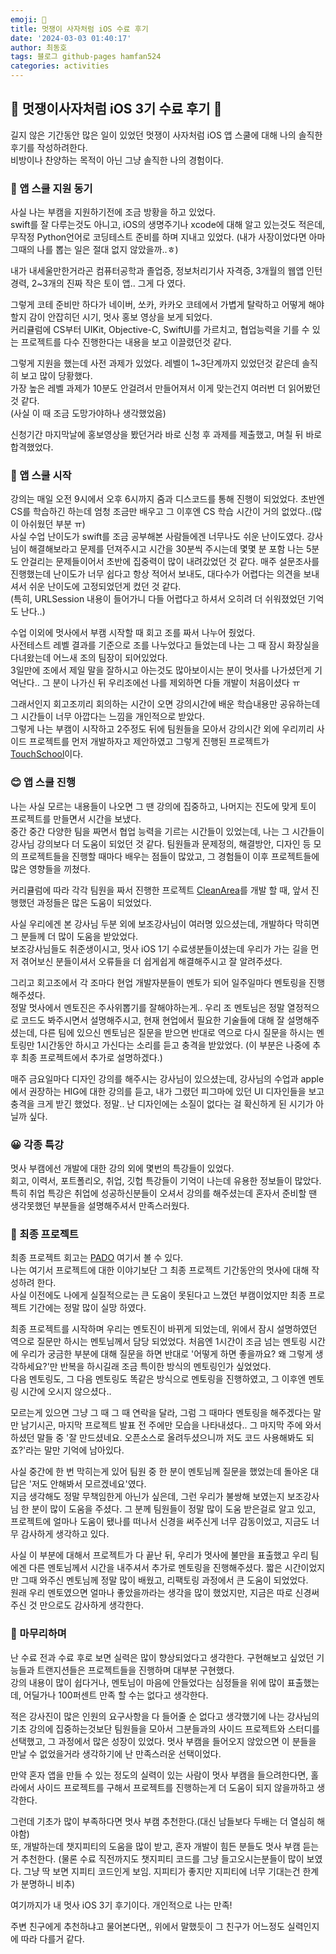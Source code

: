 ```yaml
---
emoji: 🦁
title: 멋쟁이 사자처럼 iOS 수료 후기
date: '2024-03-03 01:40:17'
author: 최동호
tags: 블로그 github-pages hamfan524
categories: activities
---
```



## 🦁 멋쟁이사자처럼 iOS 3기 수료 후기 🦁

길지 않은 기간동안 많은 일이 있었던 멋쟁이 사자처럼 iOS 앱 스쿨에 대해 나의 솔직한 후기를 작성하려한다.  
비방이나 찬양하는 목적이 아닌 그냥 솔직한 나의 경험이다.

### 🎉 앱 스쿨 지원 동기

사실 나는 부캠을 지원하기전에 조금 방황을 하고 있었다.  
swift를 잘 다루는것도 아니고, iOS의 생명주기나 xcode에 대해 알고 있는것도 적은데, 무작정 Python언어로 코딩테스트 준비를 하며 지내고 있었다. 
(내가 사장이었다면 아마 그때의 나를 뽑는 일은 절대 없지 않았을까..ㅎ)

내가 내세울만한거라곤 컴퓨터공학과 졸업증, 정보처리기사 자격증, 3개월의 웹앱 인턴 경력, 2~3개의 진짜 작은 토이 앱.. 그게 다 였다.

그렇게 코테 준비만 하다가 네이버, 쏘카, 카카오 코테에서 가볍게 탈락하고 어떻게 해야할지 감이 안잡히던 시기, 멋사 홍보 영상을 보게 되었다.  
커리큘럼에 CS부터 UIKit, Objective-C, SwiftUI를 가르치고, 협업능력을 기를 수 있는 프로젝트를 다수 진행한다는 내용을 보고 이끌렸던것 같다.

그렇게 지원을 했는데 사전 과제가 있었다. 레벨이 1~3단계까지 있었던것 같은데 솔직히 보고 많이 당황했다.  
가장 높은 레벨 과제가 10분도 안걸려서 만들어져서 이게 맞는건지 여러번 더 읽어봤던 것 같다.  
(사실 이 때 조금 도망가야하나 생각했었음)

신청기간 마지막날에 홍보영상을 봤던거라 바로 신청 후 과제를 제출했고, 며칠 뒤 바로 합격했었다. 

### 🙂 앱 스쿨 시작

강의는 매일 오전 9시에서 오후 6시까지 줌과 디스코드를 통해 진행이 되었었다. 초반엔 CS를 학습하긴 하는데 엄청 조금만 배우고 그 이후엔 CS 학습 시간이 거의 없었다..(많이 아쉬웠던 부분 ㅠ)  
사실 수업 난이도가 swift를 조금 공부해본 사람들에겐 너무나도 쉬운 난이도였다. 강사님이 해결해보라고 문제를 던져주시고 시간을 30분씩 주시는데 몇몇 분 포함 나는 5분도 안걸리는 문제들이어서 초반에 집중력이 많이 내려갔었던 것 같다.
매주 설문조사를 진행했는데 난이도가 너무 쉽다고 항상 적어서 보내도, 대다수가 어렵다는 의견을 보내셔서 쉬운 난이도에 고정되었던게 컸던 것 같다.  
(특히, URLSession 내용이 들어가니 다들 어렵다고 하셔서 오히려 더 쉬워졌었던 기억도 난다..)

수업 이외에 멋사에서 부캠 시작할 때 회고 조를 짜서 나누어 줬었다.  
사전테스트 레벨 결과를 기준으로 조를 나누었다고 들었는데 나는 그 때 잠시 화장실을 다녀왔는데 어느새 조의 팀장이 되어있었다.  
3일만에 조에서 제일 말을 잘하시고 아는것도 많아보이시는 분이 멋사를 나가셨던게 기억난다.. 그 분이 나가신 뒤 우리조에선 나를 제외하면 다들 개발이 처음이셨다 ㅠ

그래서인지 회고조끼리 회의하는 시간이 오면 강의시간에 배운 학습내용만 공유하는데 그 시간들이 너무 아깝다는 느낌을 개인적으로 받았다.  
그렇게 나는 부캠이 시작하고 2주정도 뒤에 팀원들을 모아서 강의시간 외에 우리끼리 사이드 프로젝트를 먼저 개발하자고 제안하였고 그렇게 진행된 프로젝트가 [TouchSchool](https://hamfan524.github.io/touchSchool/)이다.  

### 😊 앱 스쿨 진행

나는 사실 모르는 내용들이 나오면 그 땐 강의에 집중하고, 나머지는 진도에 맞게 토이 프로젝트를 만들면서 시간을 보냈다.  
중간 중간 다양한 팀을 짜면서 협업 능력을 기르는 시간들이 있었는데, 나는 그 시간들이 강사님 강의보다 더 도움이 되었던 것 같다. 팀원들과 문제정의, 해결방안, 디자인 등 모의 프로젝트들을 진행할 때마다 배우는 점들이 많았고, 그 경험들이 이후 프로젝트들에 많은 영향들을 끼쳤다. 

커리큘럼에 따라 각각 팀원을 짜서 진행한 프로젝트 [CleanArea](https://hamfan524.github.io/cleanArea/)를 개발 할 때, 앞서 진행했던 과정들은 많은 도움이 되었었다. 

사실 우리에겐 본 강사님 두분 외에 보조강사님이 여러명 있으셨는데, 개발하다 막히면 그 분들께 더 많이 도움을 받았었다.  
보조강사님들도 취준생이시고, 멋사 iOS 1기 수료생분들이셨는데 우리가 가는 길을 먼저 겪어보신 분들이셔서 오류들을 더 쉽게쉽게 해결해주시고 잘 알려주셨다.

그리고 회고조에서 각 조마다 현업 개발자분들이 멘토가 되어 일주일마다 멘토링을 진행해주셨다.  
정말 멋사에서 멘토진은 주사위뽑기를 잘해야하는게.. 우리 조 멘토님은 정말 열정적으로 코드도 봐주시면서 설명해주시고, 현재 현업에서 필요한 기술들에 대해 잘 설명해주셨는데, 다른 팀에 있으신 멘토님은 질문을 받으면 반대로 역으로 다시 질문을 하시는 멘토링만 1시간동안 하시고 가신다는 소리를 듣고 충격을 받았었다. (이 부분은 나중에 추후 최종 프로젝트에서 추가로 설명하겠다.)  

매주 금요일마다 디자인 강의를 해주시는 강사님이 있으셨는데, 강사님의 수업과 apple에서 권장하는 HIG에 대한 강의를 듣고, 내가 그렸던 피그마에 있던 UI 디자인들을 보고 충격을 크게 받긴 했었다. 정말.. 난 디자인에는 소질이 없다는 걸 확신하게 된 시기가 아닐까 싶다.

### 😀 각종 특강

멋사 부캠에선 개발에 대한 강의 외에 몇번의 특강들이 있었다.  
회고, 이력서, 포트폴리오, 취업, 깃헙 특강들이 기억이 나는데 유용한 정보들이 많았다.  
특히 취업 특강은 취업에 성공하신분들이 오셔서 강의를 해주셨는데 혼자서 준비할 땐 생각못했던 부분들을 설명해주셔서 만족스러웠다.

### 🙂 최종 프로젝트

최종 프로젝트 회고는 [PADO](https://hamfan524.github.io/Pado/) 여기서 볼 수 있다.  
나는 여기서 프로젝트에 대한 이야기보단 그 최종 프로젝트 기간동안의 멋사에 대해 작성하려 한다.  
사실 이전에도 나에게 실질적으로는 큰 도움이 못된다고 느꼈던 부캠이었지만 최종 프로젝트 기간에는 정말 많이 실망 하였다.  

최종 프로젝트를 시작하며 우리는 멘토진이 바뀌게 되었는데, 위에서 잠시 설명하였던 역으로 질문만 하시는 멘토님께서 담당 되었었다. 처음엔 1시간이 조금 넘는 멘토링 시간에 우리가 궁금한 부분에 대해 질문을 하면 반대로 '어떻게 하면 좋을까요? 왜 그렇게 생각하세요?'만 반복을 하시길래 조금 특이한 방식의 멘토링인가 싶었었다.  
다음 멘토링도, 그 다음 멘토링도 똑같은 방식으로 멘토링을 진행하였고, 그 이후엔 멘토링 시간에 오시지 않으셨다..  

모르는게 있으면 그냥 그 때 그 때 연락을 달라, 그럼 그 때마다 멘토링을 해주겠다는 말만 남기시곤, 마지막 프로젝트 발표 전 주에만 모습을 나타내셨다.. 그 마지막 주에 와서 하셨던 말들 중 '잘 만드셨네요. 오픈소스로 올려두셨으니까 저도 코드 사용해봐도 되죠?'라는 말만 기억에 남아있다.

사실 중간에 한 번 막히는게 있어 팀원 중 한 분이 멘토님께 질문을 했었는데 돌아온 대답은 '저도 안해봐서 모르겠네요'였다.  
지금 생각해도 정말 무책임한게 아닌가 싶은데, 그런 우리가 불쌍해 보였는지 보조강사님 한 분이 많이 도움을 주셨다.
그 분께 팀원들이 정말 많이 도움 받은걸로 알고 있고, 프로젝트에 얼마나 도움이 됐나를 떠나서 신경을 써주신게 너무 감동이었고, 지금도 너무 감사하게 생각하고 있다.  

사실 이 부분에 대해서 프로젝트가 다 끝난 뒤, 우리가 멋사에 불만을 표출했고 우리 팀에겐 다른 멘토님께서 시간을 내주셔서 추가로 멘토링을 진행해주셨다. 짧은 시간이었지만 그때 와주신 멘토님께 정말 많이 배웠고, 리팩토링 과정에서 큰 도움이 되었었다.  
원래 우리 멘토였으면 얼마나 좋았을까라는 생각을 많이 했었지만, 지금은 따로 신경써주신 것 만으로도 감사하게 생각한다.

### 🦁 마무리하며

난 수료 전과 수료 후로 보면 실력은 많이 향상되었다고 생각한다.
구현해보고 싶었던 기능들과 트랜지션들은 프로젝트들을 진행하며 대부분 구현했다.  
강의 내용이 많이 쉽다거나, 멘토님이 마음에 안들었다는 심정들을 위에 많이 표출했는데, 어딜가나 100퍼센트 만족 할 수는 없다고 생각한다.

적은 강사진이 많은 인원의 요구사항을 다 들어줄 순 없다고 생각했기에 나는 강사님의 기초 강의에 집중하는것보단 팀원들을 모아서 그분들과의 사이드 프로젝트와 스터디를 선택했고, 그 과정에서 많은 성장이 있었다. 멋사 부캠을 들어오지 않았으면 이 분들을 만날 수 없었을거라 생각하기에 난 만족스러운 선택이었다.

만약 혼자 앱을 만들 수 있는 정도의 실력이 있는 사람이 멋사 부캠을 들으려한다면, 홀라에서 사이드 프로젝트를 구해서 프로젝트를 진행하는게 더 도움이 되지 않을까하고 생각한다. 

그런데 기초가 많이 부족하다면 멋사 부캠 추천한다.(대신 남들보다 두배는 더 열심히 해야함)  
또, 개발하는데 챗지피티의 도움을 많이 받고, 혼자 개발이 힘든 분들도 멋사 부캠 듣는거 추천한다.
(물론 수료 직전까지도 챗지피티 코드를 그냥 들고오시는분들이 많이 보였다. 그냥 딱 보면 지피티 코드인게 보임. 지피티가 좋지만 지피티에 너무 기대는건 한계가 분명하니 비추)

여기까지가 내 멋사 iOS 3기 후기이다. 개인적으로 나는 만족!

주변 친구에게 추천하냐고 물어본다면,, 위에서 말했듯이 그 친구가 어느정도 실력인지에 따라 다를거 같다.



